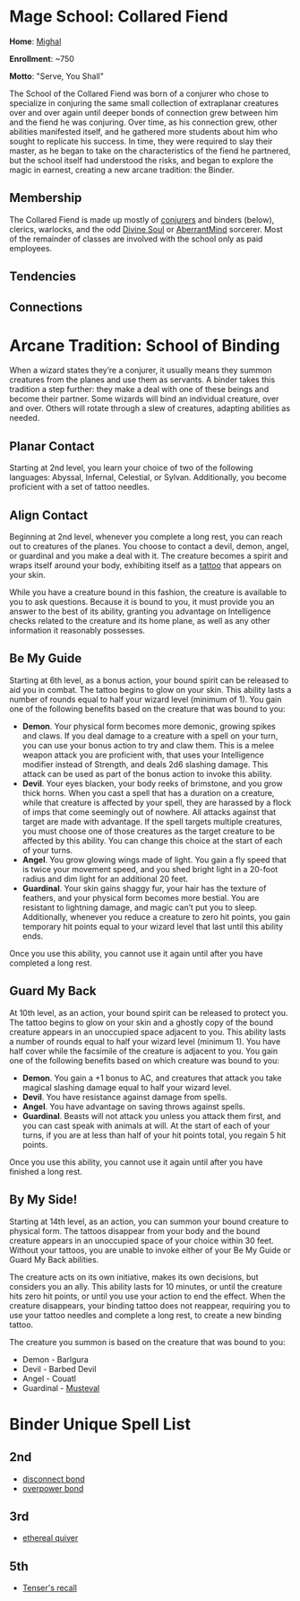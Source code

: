 # Mage School: Collared Fiend
**Home**: [Mighal](/Cities/Mighal.md)

**Enrollment**: ~750

**Motto**: "Serve, You Shall"

The School of the Collared Fiend was born of a conjurer who chose to specialize in conjuring the same small collection of extraplanar creatures over and over again until deeper bonds of connection grew between him and the fiend he was conjuring. Over time, as his connection grew, other abilities manifested itself, and he gathered more students about him who sought to replicate his success. In time, they were required to slay their master, as he began to take on the characteristics of the fiend he partnered, but the school itself had understood the risks, and began to explore the magic in earnest, creating a new arcane tradition: the Binder.


## Membership
The Collared Fiend is made up mostly of [conjurers](/Classes/Wizard/Conjuration.md) and binders (below), clerics, warlocks, and the odd [Divine Soul](/Classes/Sorcerer/DivineSoul.md) or [AberrantMind](/Classes/Sorcerer/AberrantMind.md) sorcerer. Most of the remainder of classes are involved with the school only as paid employees.

## Tendencies

## Connections

# Arcane Tradition: School of Binding
When a wizard states they’re a conjurer, it usually means they summon creatures from the planes and use them as servants. A binder takes this tradition a step further: they make a deal with one of these beings and become their partner. Some wizards will bind an individual creature, over and over. Others will rotate through a slew of creatures, adapting abilities as needed.

## Planar Contact
Starting at 2nd level, you learn your choice of two of the following languages: Abyssal, Infernal, Celestial, or Sylvan. Additionally, you become proficient with a set of tattoo needles.

## Align Contact
Beginning at 2nd level, whenever you complete a long rest, you can reach out to creatures of the planes. You choose to contact a devil, demon, angel, or guardinal and you make a deal with it. The creature becomes a spirit and wraps itself around your body, exhibiting itself as a [tattoo](/Magic/Tattoos.md) that appears on your skin.

While you have a creature bound in this fashion, the creature is available to you to ask questions. Because it is bound to you, it must provide you an answer to the best of its ability, granting you advantage on Intelligence checks related to the creature and its home plane, as well as any other information it reasonably possesses.

## Be My Guide
Starting at 6th level, as a bonus action, your bound spirit can be released to aid you in combat. The tattoo begins to glow on your skin. This ability lasts a number of rounds equal to half your wizard level (minimum of 1). You gain one of the following benefits based on the creature that was bound to you:
* **Demon**. Your physical form becomes more demonic, growing spikes and claws. If you deal damage to a creature with a spell on your turn, you can use your bonus action to try and claw them. This is a melee weapon attack you are proficient with, that uses your Intelligence modifier instead of Strength, and deals 2d6 slashing damage. This attack can be used as part of the bonus action to invoke this ability.
* **Devil**. Your eyes blacken, your body reeks of brimstone, and you grow thick horns. When you cast a spell that has a duration on a creature, while that creature is affected by your spell, they are harassed by a flock of imps that come seemingly out of nowhere. All attacks against that target are made with advantage. If the spell targets multiple creatures, you must choose one of those creatures as the target creature to be affected by this ability. You can change this choice at the start of each of your turns.
* **Angel**. You grow glowing wings made of light. You gain a fly speed that is twice your movement speed, and you shed bright light in a 20-foot radius and dim light for an additional 20 feet.
* **Guardinal**. Your skin gains shaggy fur, your hair has the texture of feathers, and your physical form becomes more bestial. You are resistant to lightning damage, and magic can’t put you to sleep. Additionally, whenever you reduce a creature to zero hit points, you gain temporary hit points equal to your wizard level that last until this ability ends.

Once you use this ability, you cannot use it again until after you have completed a long rest.

## Guard My Back
At 10th level, as an action, your bound spirit can be released to protect you. The tattoo begins to glow on your skin and a ghostly copy of the bound creature appears in an unoccupied space adjacent to you. This ability lasts a number of rounds equal to half your wizard level (minimum 1). You have half cover while the facsimile of the creature is adjacent to you. You gain one of the following benefits based on which creature was bound to you:
* **Demon**. You gain a +1 bonus to AC, and creatures that attack you take magical slashing damage equal to half your wizard level.
* **Devil**. You have resistance against damage from spells.
* **Angel**. You have advantage on saving throws against spells.
* **Guardinal**. Beasts will not attack you unless you attack them first, and you can cast speak with animals at will. At the start of each of your turns, if you are at less than half of your hit points total, you regain 5 hit points.

Once you use this ability, you cannot use it again until after you have finished a long rest.

## By My Side!
Starting at 14th level, as an action, you can summon your bound creature to physical form. The tattoos disappear from your body and the bound creature appears in an unoccupied space of your choice within 30 feet. Without your tattoos, you are unable to invoke either of your Be My Guide or Guard My Back abilities.

The creature acts on its own initiative, makes its own decisions, but considers you an ally. This ability lasts for 10 minutes, or until the creature hits zero hit points, or until you use your action to end the effect. When the creature disappears, your binding tattoo does not reappear, requiring you to use your tattoo needles and complete a long rest, to create a new binding tattoo.

The creature you summon is based on the creature that was bound to you:
* Demon - Barlgura
* Devil - Barbed Devil
* Angel - Couatl
* Guardinal - [Musteval](/Creatures/Musteval.md)

# Binder Unique Spell List

## 2nd
* [disconnect bond](/Magic/Spells/disconnect-bond.md)
* [overpower bond](/Magic/Spells/overpower-bond.md)

## 3rd
* [ethereal quiver](/Magic/Spells/ethereal-quiver.md)

## 5th
* [Tenser's recall](/Magic/Spells/tensers-recall.md)
